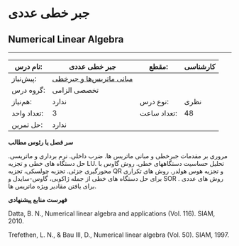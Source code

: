 # جبر خطی عددی
## Numerical Linear Algebra
_______________________________________________________________________________
| نام درس:    | جبر خطی عددی                                                                         | مقطع:       | کارشناسی     |
| ----------- | ------------------------------------------------------------------------------------ | ----------- | ------------ |
| پیش‌نیاز:   | [مبانی ماتریس‌ها و جبرخطی](../mandatory/Foundation-of-Matrix-and-Linear-Algebra.md)
 | گروه درس:   | تخصصی الزامی |
| هم‌نیاز:    | ندارد                                                                                | نوع درس:    | نظری         |
| تعداد واحد: | 3                                                                                    | تعداد ساعت: | 48           |
| حل تمرین:   |  ندارد                                                                               |             |              |

**سر فصل یا رئوس مطالب**

مروری بر مقدمات جبرخطی و مبانی ماتریس ها. ضرب داخلی. نرم برداری و ماتریسی. حل دستگاه های خطی و تجزیه LU. تحلیل حساسیت دستگاههای خطی. روش گاوس با محورگیری جزئی. تجزیه چولسکی، تجزیه QR و تجزیه هوس هولدر. روش های تکراری برای حل دستگاه های خطی از جمله ژاکوبی، گاوس-سایدل و SOR . روش های عددی برای یافتن مقادیر ویژه ماتریس ها.

**فهرست منابع پیشنهادی**

Datta, B. N., Numerical linear algebra and applications (Vol. 116). SIAM, 2010.

Trefethen, L. N., & Bau III, D., Numerical linear algebra (Vol. 50). SIAM, 1997.
